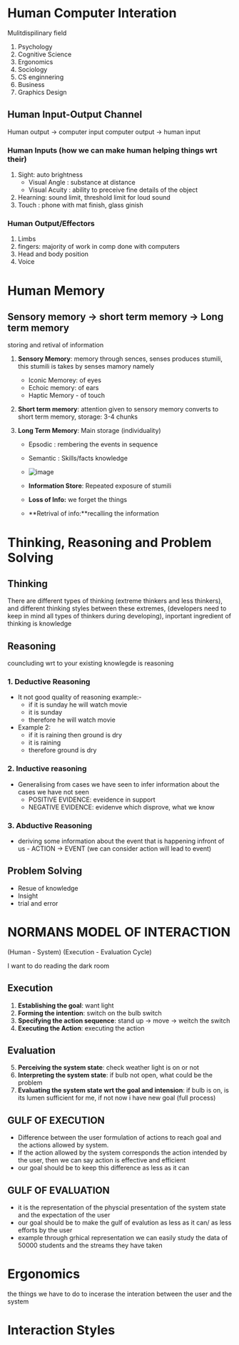# Human Computer Interation 
Mulitdispilinary field
1. Psychology
2. Cognitive Science
3. Ergonomics
4. Sociology
5. CS enginnering
6. Business
7. Graphics Design

## Human Input-Output Channel
Human output -> computer input
computer output -> human input

### Human Inputs (how we can make human helping things wrt their)
1. Sight:  auto brightness
   - Visual Angle : substance at distance
   - Visual Acuity : ability to preceive fine details of the object
3. Hearning: sound limit, threshold limit for loud sound
4. Touch : phone with mat finish, glass ginish

### Human Output/Effectors
1. Limbs
2. fingers: majority of work in comp done with computers
3. Head and body position
4. Voice

# Human Memory
## Sensory memory -> short term memory -> Long term memory
storing and retival of information 
1. **Sensory Memory**:  memory through sences, senses produces stumili, this stumili is takes by senses mamory namely
   - Iconic Memorey:  of eyes
   - Echoic memory: of ears
   - Haptic Memory - of touch


2. **Short term memory**: attention given to sensory memory converts to short term memory, storage: 3-4 chunks
   
3. **Long Term Memory**: Main storage (individuality)
      - Epsodic : rembering the events in sequence
      - Semantic : Skills/facts knowledge
      - ![image](https://github.com/user-attachments/assets/bb371452-69a4-433f-8395-98581fef2b1a)
  
      - **Information Store**: Repeated exposure of stumili
      - **Loss of Info:** we forget the things
      - **Retrival of info:**recalling the information
        
# Thinking, Reasoning and Problem Solving
## Thinking
There are different types of thinking (extreme thinkers and less thinkers), and different thinking styles between these extremes, (developers need to keep in mind all types of thinkers during developing), inportant ingredient of thinking is knowledge
## Reasoning
   councluding wrt to your existing knowlegde is reasoning
   ### 1.  Deductive Reasoning
  - It not good quality of reasoning example:- 
    - if it is sunday he will watch movie
    - it is sunday
    - therefore he will watch movie
  - Example 2:
    - if it is raining then ground is dry
    - it is raining
    - therefore ground is dry
      
   ### 2. Inductive reasoning
   - Generalising from cases we have seen to infer information about the cases we have not seen
     - POSITIVE EVIDENCE: eveidence in support
     - NEGATIVE EVIDENCE: evidenve which disprove, what we know
       
   ### 3. Abductive Reasoning
   - deriving some information about the event that is happening infront of us
    - ACTION -> EVENT (we can consider action will lead to event)
   
## Problem Solving
  - Resue of knowledge
  - Insight
  - trial and error

# NORMANS MODEL OF INTERACTION 
(Human - System)
(Execution - Evaluation Cycle)

I want to do reading the dark room
## Execution
1. **Establishing the goal**: want light
2. **Forming the intention**: switch on the bulb switch
3. **Specifying the action sequence**: stand up -> move -> weitch the switch
4. **Executing the Action**: executing the action
## Evaluation
5. **Perceiving the system state**: check weather light is on or not
6. **Interpreting the system state**: if bulb not open, what could be the problem
7. **Evaluating the system state wrt the goal and intension**: if bulb is on, is its lumen sufficient for me, if not now i have new goal (full process)

## GULF OF EXECUTION
  - Difference between the user formulation of actions to reach goal and the actions allowed by system.
  - If the action allowed by the system corresponds the action intended by the user, then we can say action is effective and efficient
  - our goal should be to keep this difference as less as it can
## GULF OF EVALUATION
  - it is the representation of the physcial presentation of the system state and the expectation of the user
  - our goal should be  to make the gulf of evalution as less as it can/ as less efforts by the user
  - example through grhical representation we can easily study the data of 50000 students and the streams they have taken

# Ergonomics
the things we have to do to incerase the interation between the user and the system

# Interaction Styles
